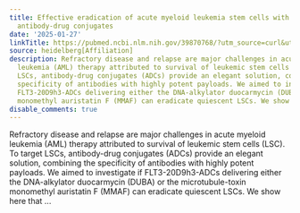 ```yaml
---
title: Effective eradication of acute myeloid leukemia stem cells with FLT3-directed
  antibody-drug conjugates
date: '2025-01-27'
linkTitle: https://pubmed.ncbi.nlm.nih.gov/39870768/?utm_source=curl&utm_medium=rss&utm_campaign=pubmed-2&utm_content=1FakS-2QOkCT8HsMOQP1bCRQ4YzyumYOmxmF0moLsQ3dFB1E9V&fc=20220326224207&ff=20250128170841&v=2.18.0.post9+e462414
source: heidelberg[Affiliation]
description: Refractory disease and relapse are major challenges in acute myeloid
  leukemia (AML) therapy attributed to survival of leukemic stem cells (LSC). To target
  LSCs, antibody-drug conjugates (ADCs) provide an elegant solution, combining the
  specificity of antibodies with highly potent payloads. We aimed to investigate if
  FLT3-20D9h3-ADCs delivering either the DNA-alkylator duocarmycin (DUBA) or the microtubule-toxin
  monomethyl auristatin F (MMAF) can eradicate quiescent LSCs. We show here that ...
disable_comments: true
---
```

Refractory disease and relapse are major challenges in acute myeloid leukemia (AML) therapy attributed to survival of leukemic stem cells (LSC). To target LSCs, antibody-drug conjugates (ADCs) provide an elegant solution, combining the specificity of antibodies with highly potent payloads. We aimed to investigate if FLT3-20D9h3-ADCs delivering either the DNA-alkylator duocarmycin (DUBA) or the microtubule-toxin monomethyl auristatin F (MMAF) can eradicate quiescent LSCs. We show here that ...